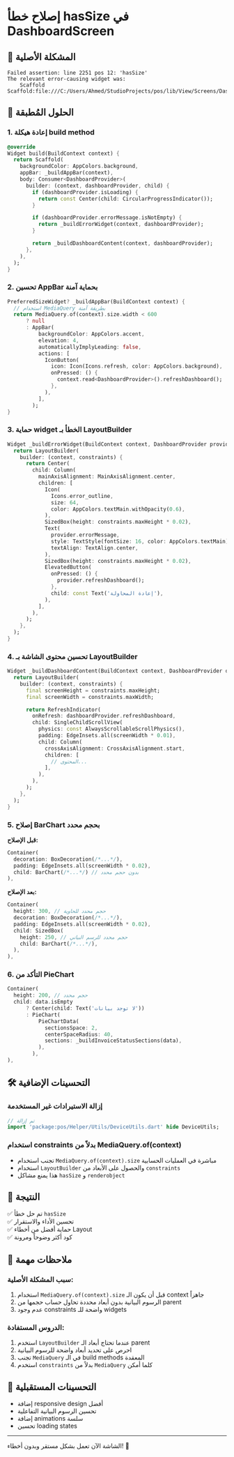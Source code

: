 # إصلاح خطأ hasSize في DashboardScreen

## 🐛 المشكلة الأصلية
```
Failed assertion: line 2251 pos 12: 'hasSize'
The relevant error-causing widget was:
    Scaffold Scaffold:file:///C:/Users/Ahmed/StudioProjects/pos/lib/View/Screens/DashboardScreen.dart:32:12
```

## 🔧 الحلول المُطبقة

### 1. إعادة هيكلة build method
```dart
@override
Widget build(BuildContext context) {
  return Scaffold(
    backgroundColor: AppColors.background,
    appBar: _buildAppBar(context),
    body: Consumer<DashboardProvider>(
      builder: (context, dashboardProvider, child) {
        if (dashboardProvider.isLoading) {
          return const Center(child: CircularProgressIndicator());
        }

        if (dashboardProvider.errorMessage.isNotEmpty) {
          return _buildErrorWidget(context, dashboardProvider);
        }

        return _buildDashboardContent(context, dashboardProvider);
      },
    ),
  );
}
```

### 2. تحسين AppBar بحماية آمنة
```dart
PreferredSizeWidget? _buildAppBar(BuildContext context) {
  // استخدام MediaQuery بطريقة آمنة
  return MediaQuery.of(context).size.width < 600
      ? null
      : AppBar(
          backgroundColor: AppColors.accent,
          elevation: 4,
          automaticallyImplyLeading: false,
          actions: [
            IconButton(
              icon: Icon(Icons.refresh, color: AppColors.background),
              onPressed: () {
                context.read<DashboardProvider>().refreshDashboard();
              },
            ),
          ],
        );
}
```

### 3. حماية widget الخطأ بـ LayoutBuilder
```dart
Widget _buildErrorWidget(BuildContext context, DashboardProvider provider) {
  return LayoutBuilder(
    builder: (context, constraints) {
      return Center(
        child: Column(
          mainAxisAlignment: MainAxisAlignment.center,
          children: [
            Icon(
              Icons.error_outline,
              size: 64,
              color: AppColors.textMain.withOpacity(0.6),
            ),
            SizedBox(height: constraints.maxHeight * 0.02),
            Text(
              provider.errorMessage,
              style: TextStyle(fontSize: 16, color: AppColors.textMain),
              textAlign: TextAlign.center,
            ),
            SizedBox(height: constraints.maxHeight * 0.02),
            ElevatedButton(
              onPressed: () {
                provider.refreshDashboard();
              },
              child: const Text('إعادة المحاولة'),
            ),
          ],
        ),
      );
    },
  );
}
```

### 4. تحسين محتوى الشاشة بـ LayoutBuilder
```dart
Widget _buildDashboardContent(BuildContext context, DashboardProvider dashboardProvider) {
  return LayoutBuilder(
    builder: (context, constraints) {
      final screenHeight = constraints.maxHeight;
      final screenWidth = constraints.maxWidth;

      return RefreshIndicator(
        onRefresh: dashboardProvider.refreshDashboard,
        child: SingleChildScrollView(
          physics: const AlwaysScrollableScrollPhysics(),
          padding: EdgeInsets.all(screenWidth * 0.01),
          child: Column(
            crossAxisAlignment: CrossAxisAlignment.start,
            children: [
              // المحتوى...
            ],
          ),
        ),
      );
    },
  );
}
```

### 5. إصلاح BarChart بحجم محدد
**قبل الإصلاح:**
```dart
Container(
  decoration: BoxDecoration(/*...*/),
  padding: EdgeInsets.all(screenWidth * 0.02),
  child: BarChart(/*...*/) // بدون حجم محدد
),
```

**بعد الإصلاح:**
```dart
Container(
  height: 300, // حجم محدد للحاوية
  decoration: BoxDecoration(/*...*/),
  padding: EdgeInsets.all(screenWidth * 0.02),
  child: SizedBox(
    height: 250, // حجم محدد للرسم البياني
    child: BarChart(/*...*/),
  ),
),
```

### 6. التأكد من PieChart
```dart
Container(
  height: 200, // حجم محدد
  child: data.isEmpty
      ? Center(child: Text('لا توجد بيانات'))
      : PieChart(
          PieChartData(
            sectionsSpace: 2,
            centerSpaceRadius: 40,
            sections: _buildInvoiceStatusSections(data),
          ),
        ),
),
```

## 🛠️ التحسينات الإضافية

### إزالة الاستيرادات غير المستخدمة
```dart
// تم إزالة
import 'package:pos/Helper/Utils/DeviceUtils.dart' hide DeviceUtils;
```

### استخدام constraints بدلاً من MediaQuery.of(context)
- تجنب استخدام `MediaQuery.of(context).size` مباشرة في العمليات الحسابية
- استخدام `LayoutBuilder` والحصول على الأبعاد من `constraints`
- هذا يمنع مشاكل `hasSize` و `renderobject` 

## 🎯 النتيجة

✅ تم حل خطأ `hasSize`  
✅ تحسين الأداء والاستقرار  
✅ حماية أفضل من أخطاء Layout  
✅ كود أكثر وضوحاً ومرونة  

## 📝 ملاحظات مهمة

### سبب المشكلة الأصلية:
1. استخدام `MediaQuery.of(context).size` قبل أن يكون الـ context جاهزاً
2. الرسوم البيانية بدون أبعاد محددة تحاول حساب حجمها من parent
3. عدم وجود constraints واضحة للـ widgets

### الدروس المستفادة:
1. استخدم `LayoutBuilder` عندما تحتاج أبعاد الـ parent
2. احرص على تحديد أبعاد واضحة للرسوم البيانية
3. تجنب `MediaQuery` في الـ build methods المعقدة
4. استخدم `constraints` بدلاً من `MediaQuery` كلما أمكن

## 🚀 التحسينات المستقبلية

- إضافة responsive design أفضل
- تحسين الرسوم البيانية التفاعلية
- إضافة animations سلسة
- تحسين loading states

---

الشاشة الآن تعمل بشكل مستقر وبدون أخطاء! 🎉
